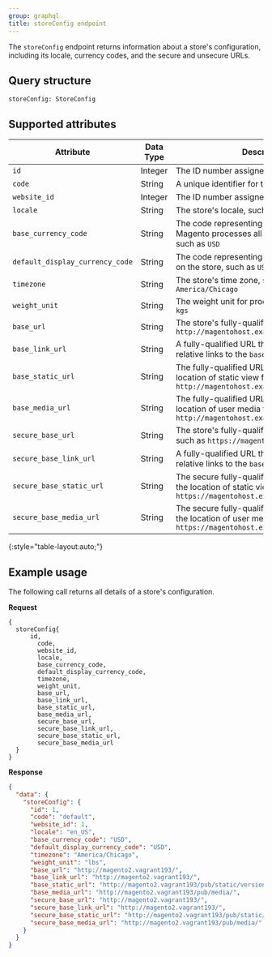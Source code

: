 ```yaml
---
group: graphql
title: storeConfig endpoint
---
```


The `storeConfig` endpoint returns information about a store's configuration, including its locale, currency codes, and the secure and unsecure URLs.

## Query structure

`storeConfig: StoreConfig`

## Supported attributes

Attribute |  Data Type | Description
--- | --- | ---
`id` | Integer | The ID number assigned to the store
`code` | String | A unique identifier for the store
`website_id` | Integer | The ID number assigned to the parent website  
`locale` | String | The store's locale, such as `en_US`
`base_currency_code` | String | The code representing the currency in which Magento processes all payment transactions, such as `USD`
`default_display_currency_code` | String | The code representing the currency displayed on the store, such as `USD`
`timezone` | String | The store's time zone, such as `America/Chicago`
`weight_unit` | String | The weight unit for products, such as `lbs` or `kgs`
`base_url` | String | The store's fully-qualified base URL, such as `http://magentohost.example.com/`
`base_link_url` | String | A fully-qualified URL that is used to create relative links to the `base_url`
`base_static_url` | String | The fully-qualified URL that specifies the location of static view files, such as `http://magentohost.example.com/pub/static/`
`base_media_url` | String | The fully-qualified URL that specifies the location of user media files, such as `http://magentohost.example.com/pub/media/`
`secure_base_url` | String | The store's fully-qualified secure base URL, such as `https://magentohost.example.com/`
`secure_base_link_url` | String | A fully-qualified URL that is used to create relative links to the `base_url`
`secure_base_static_url` | String | The secure fully-qualified URL that specifies the location of static view files, such as `https://magentohost.example.com/pub/static/`
`secure_base_media_url` | String | The secure fully-qualified URL that specifies the location of user media files, such as `https://magentohost.example.com/pub/media/`
{:style="table-layout:auto;"}

## Example usage

The following call returns all details of a store's configuration.

**Request**

```
{
  storeConfig{
      id,
    	code,
    	website_id,
    	locale,
    	base_currency_code,
    	default_display_currency_code,
    	timezone,
    	weight_unit,
    	base_url,
    	base_link_url,
    	base_static_url,
    	base_media_url,
    	secure_base_url,
    	secure_base_link_url,
    	secure_base_static_url,
    	secure_base_media_url
  }
}
```

**Response**

``` json
{
  "data": {
    "storeConfig": {
      "id": 1,
      "code": "default",
      "website_id": 1,
      "locale": "en_US",
      "base_currency_code": "USD",
      "default_display_currency_code": "USD",
      "timezone": "America/Chicago",
      "weight_unit": "lbs",
      "base_url": "http://magento2.vagrant193/",
      "base_link_url": "http://magento2.vagrant193/",
      "base_static_url": "http://magento2.vagrant193/pub/static/version1536249714/",
      "base_media_url": "http://magento2.vagrant193/pub/media/",
      "secure_base_url": "http://magento2.vagrant193/",
      "secure_base_link_url": "http://magento2.vagrant193/",
      "secure_base_static_url": "http://magento2.vagrant193/pub/static/version1536249714/",
      "secure_base_media_url": "http://magento2.vagrant193/pub/media/"
    }
  }
}
```
